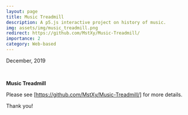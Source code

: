 ```yaml
---
layout: page
title: Music Treadmill
description: A p5.js interactive project on history of music. 
img: assets/img/music_treadmill.png
redirect: https://github.com/MstXy/Music-Treadmill/
importance: 2
category: Web-based
---
```


December, 2019

<br>

**Music Treadmill**

Please see [https://github.com/MstXy/Music-Treadmill/] for more details.

Thank you!

